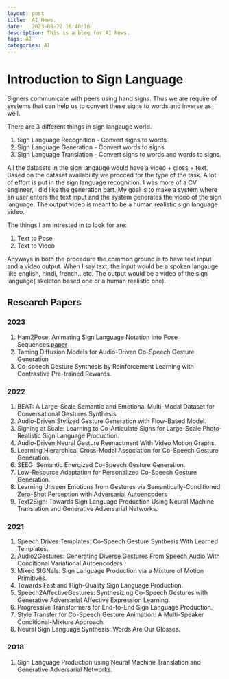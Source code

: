 ```yaml
---
layout: post
title:  AI News.
date:   2023-08-22 16:40:16
description: This is a blog for AI News.
tags: AI 
categories: AI
---
```


# Introduction to Sign Language

Signers communicate with peers using hand signs. Thus we are require of systems that can help us to convert these signs to words and inverse as well.

There are 3 different things in sign langauge world.

1. Sign Language Recognition - Convert signs to words.
2. Sign Language Generation - Convert words to signs.
3. Sign Language Translation - Convert signs to words and words to signs.

All the datasets in the sign langauge would have a video + gloss + text. Based on the dataset availability we procced for the type of the task. A lot of effort is put in the sign language recognition. I was more of a CV engineer, I did like the generation part. My goal is to make a system where an user enters the text input and the system generates the video of the sign language. The output video is meant to be a human realistic sign language video.

The things I am intrested in to look for are:

1. Text to Pose
3. Text to Video

Anyways in both the procedure the common ground is to have text input and a video output. When I say text, the input would be a spoken langauge like english, hindi, french...etc. The output would be a video of the sign language( skeleton based one or a human realistic one).

## Research Papers

### 2023

1. Ham2Pose: Animating Sign Language Notation into Pose Sequences.[paper](https://openaccess.thecvf.com/content/CVPR2023/html/Arkushin_Ham2Pose_Animating_Sign_Language_Notation_Into_Pose_Sequences_CVPR_2023_paper.html)
2. Taming Diffusion Models for Audio-Driven Co-Speech Gesture Generation
3. Co-speech Gesture Synthesis by Reinforcement Learning with Contrastive Pre-trained Rewards.

### 2022

1. BEAT: A Large-Scale Semantic and Emotional Multi-Modal Dataset for Conversational Gestures Synthesis
2. Audio-Driven Stylized Gesture Generation with Flow-Based Model.
3. Signing at Scale: Learning to Co-Articulate Signs for Large-Scale Photo-Realistic Sign Language Production.
4. Audio-Driven Neural Gesture Reenactment With Video Motion Graphs.
5. Learning Hierarchical Cross-Modal Association for Co-Speech Gesture Generation.
6. SEEG: Semantic Energized Co-Speech Gesture Generation.
7. Low-Resource Adaptation for Personalized Co-Speech Gesture Generation.
8. Learning Unseen Emotions from Gestures via Semantically-Conditioned Zero-Shot Perception with Adversarial Autoencoders
9. Text2Sign: Towards Sign Language Production Using Neural Machine Translation and Generative Adversarial Networks.

### 2021

1. Speech Drives Templates: Co-Speech Gesture Synthesis With Learned Templates.
2. Audio2Gestures: Generating Diverse Gestures From Speech Audio With Conditional Variational Autoencoders.
3. Mixed SIGNals: Sign Language Production via a Mixture of Motion Primitives.
4. Towards Fast and High-Quality Sign Language Production.
5. Speech2AffectiveGestures: Synthesizing Co-Speech Gestures with Generative Adversarial Affective Expression Learning.
6. Progressive Transformers for End-to-End Sign Language Production.
7. Style Transfer for Co-Speech Gesture Animation: A Multi-Speaker Conditional-Mixture Approach.
8. Neural Sign Language Synthesis: Words Are Our Glosses.

### 2018

1. Sign Language Production using Neural Machine Translation and Generative Adversarial Networks.
